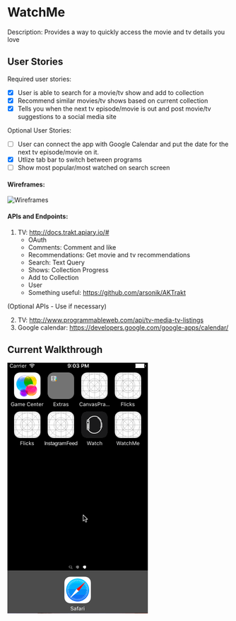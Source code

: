 # WatchMe

Description: Provides a way to quickly access the movie and tv details you love 

## User Stories

Required user stories: 
- [X] User is able to search for a movie/tv show and add to collection
- [X] Recommend similar movies/tv shows based on current collection 
- [X] Tells you when the next tv episode/movie is out and post movie/tv suggestions to a social media site 

Optional User Stories:
- [ ] User can connect the app with Google Calendar and put the date for the next tv episode/movie on it.
- [X] Utlize tab bar to switch between programs
- [ ] Show most popular/most watched on search screen 

#### Wireframes:
<img src = 'http://i.imgur.com/U9l5nGt.jpg' title='Wireframes' width='300' alt='Wireframes' />

#### APIs and Endpoints:

1. TV: http://docs.trakt.apiary.io/#
   - OAuth
   - Comments: Comment and like 
   - Recommendations: Get movie and tv recommendations 
   - Search: Text Query
   - Shows: Collection Progress
   - Add to Collection 
   - User
   - Something useful: https://github.com/arsonik/AKTrakt 

(Optional APIs - Use if necessary) 

2. TV: http://www.programmableweb.com/api/tv-media-tv-listings
3. Google calendar: https://developers.google.com/google-apps/calendar/

## Current Walkthrough 

<img src = 'https://raw.githubusercontent.com/Codepath-Final-Project/WatchMe/master/Walkthrough.gif'>
